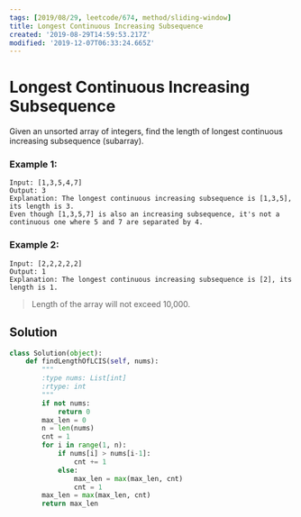 ```yaml
---
tags: [2019/08/29, leetcode/674, method/sliding-window]
title: Longest Continuous Increasing Subsequence
created: '2019-08-29T14:59:53.217Z'
modified: '2019-12-07T06:33:24.665Z'
---
```


# Longest Continuous Increasing Subsequence

Given an unsorted array of integers, find the length of longest continuous increasing subsequence (subarray).

### Example 1:

```
Input: [1,3,5,4,7]
Output: 3
Explanation: The longest continuous increasing subsequence is [1,3,5], its length is 3.
Even though [1,3,5,7] is also an increasing subsequence, it's not a continuous one where 5 and 7 are separated by 4.
```

### Example 2:

```
Input: [2,2,2,2,2]
Output: 1
Explanation: The longest continuous increasing subsequence is [2], its length is 1.
```

> Length of the array will not exceed 10,000.


## Solution

```python
class Solution(object):
    def findLengthOfLCIS(self, nums):
        """
        :type nums: List[int]
        :rtype: int
        """
        if not nums:
            return 0
        max_len = 0
        n = len(nums)
        cnt = 1
        for i in range(1, n):
            if nums[i] > nums[i-1]:
                cnt += 1
            else:
                max_len = max(max_len, cnt)
                cnt = 1
        max_len = max(max_len, cnt)
        return max_len
```
